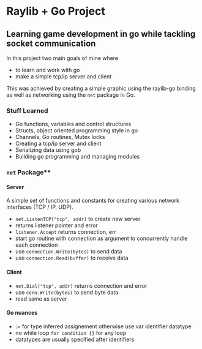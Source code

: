 # Raylib + Go Project
## Learning game development in go while tackling socket communication

In this project two main goals of mine where
 - to learn and work with go
 - make a simple tcp/ip server and client

This was achieved by creating a simple graphic using the raylib-go binding as well as networking using the `net` package in Go.


### Stuff Learned
 - Go functions, variables and control structures
 - Structs, object oriented programming style in go
 - Channels, Go routines, Mutex locks
 - Creating a tcp/ip server and client
 - Serializing data using gob
 - Building go programming and managing modules


### `net` Package**

#### Server

A simple set of functions and constants for creating various network interfaces (TCP / IP, UDP). 
- `net.ListenTCP("tcp", addr)` to create new server
- returns listener pointer and error
- `listener.Accept` returns connection, err
- start go routine with connection as argument to concurrently handle each connection
- use `connection.Write(bytes)` to send data
- use `connection.Read(buffer)` to receive data
#### Client
- `net.Dial("tcp", addr)` returns connection and error
- use `conn.Write(bytes)` to send byte data
- read same as server

#### Go nuances

- := for type inferred assignement otherwise use var identifier datatype
- no while loop `for condition {}` for any loop
- datatypes are usually specified after identifiers
